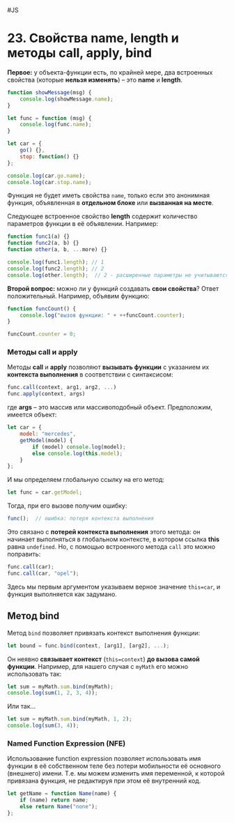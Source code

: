 #JS

# 23. Свойства name, length и методы call, apply, bind

**Первое:** у объекта-функции есть, по крайней мере, два встроенных свойства (которые **нельзя изменять**) – это **name** и **length**.

```javascript
function showMessage(msg) {
    console.log(showMessage.name);
}

let func = function (msg) {
    console.log(func.name);
}

let car = {
    go() {},
    stop: function() {}
};

console.log(car.go.name);
console.log(car.stop.name);
```

Функция не будет иметь свойства `name`, только если это анонимная функция, объявленная в **отдельном блоке** или **вызванная на месте**.

Следующее встроенное свойство **length** содержит количество параметров функции в её объявлении. Например:

```javascript
function func1(a) {}
function func2(a, b) {}
function other(a, b, ...more) {}

console.log(func1.length); // 1
console.log(func2.length); // 2
console.log(other.length);  // 2 - расширенные параметры не учитываются при подсчете
```

**Второй вопрос:** можно ли у функций создавать **свои свойства**? Ответ положительный. Например, объявим функцию:

```javascript
function funcCount() {
    console.log("вызов функции: " + ++funcCount.counter);
}

funcCount.counter = 0;
```

### Методы call и apply

Методы **call** и **apply** позволяют **вызывать функции** с указанием их **контекста выполнения** в соответствии с синтаксисом:

```javascript
func.call(context, arg1, arg2, ...)  
func.apply(context, args)
```

где **args** – это массив или массивоподобный объект.
Предположим, имеется объект:

```javascript
let car = {
    model: "mercedes",
    getModel(model) {
        if (model) console.log(model);
        else console.log(this.model);
    }
};
```

И мы определяем глобальную ссылку на его метод:

```javascript
let func = car.getModel;
```

Тогда, при его вызове получим ошибку:

```javascript
func();  // ошибка: потеря контекста выполнения
```

Это связано с **потерей контекста выполнения** этого метода: он начинает выполняться в глобальном контексте, в котором ссылка **this** равна `undefined`. Но, с помощью встроенного метода `call` это можно поправить:

```javascript
func.call(car);
func.call(car, "opel");
```

Здесь мы первым аргументом указываем верное значение `this=car`, и функция выполняется как задумано.

## Метод bind

Метод `bind` позволяет привязать контекст выполнения функции:

```javascript
let bound = func.bind(context, [arg1], [arg2], ...);
```

Он неявно **связывает контекст** (`this=context`) **до вызова самой функции**. Например, для нашего случая с `myMath` его можно использовать так:

```javascript
let sum = myMath.sum.bind(myMath);
console.log(sum(1, 2, 3, 4));
```

Или так…

```javascript
let sum = myMath.sum.bind(myMath, 1, 2);
console.log(sum(3, 4));
```

### Named Function Expression (NFE)

Использование function expression позволяет использовать имя функции в её собственном теле без потери мобильности её основного (внешнего) имени. Т.е. мы можем изменить имя переменной, к которой привязана функция, не редактируя при этом её внутренний код.

```javascript
let getName = function Name(name) {
    if (name) return name;
    else return Name("none");
};
```
